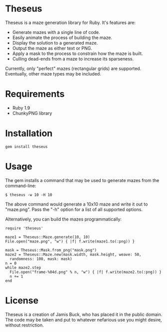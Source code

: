 Theseus
=======

Theseus is a maze generation library for Ruby. It's features are:

* Generate mazes with a single line of code.
* Easily animate the process of building the maze.
* Display the solution to a generated maze.
* Output the maze as either text or PNG.
* Apply a mask to the process to constrain how the maze is built.
* Culling dead-ends from a maze to increase its sparseness.

Currently, only "perfect" mazes (rectangular grids) are supported. Eventually,
other maze types may be included.

Requirements
============

* Ruby 1.9
* ChunkyPNG library

Installation
============

    gem install theseus

Usage
=====

The gem installs a command that may be used to generate mazes from the
command-line:

    $ theseus -w 10 -H 10

The above command would generate a 10x10 maze and write it out to "maze.png".
Pass the "-h" option for a list of all supported options.

Alternatively, you can build the mazes programmatically:

    require 'theseus'

    maze1 = Theseus::Maze.generate(10, 10)
    File.open("maze.png", "w") { |f| f.write(maze1.to(:png)) }

    mask = Theseus::Mask.from_png("mask.png")
    maze2 = Theseus::Maze.new(mask.width, mask.height, weave: 50,
      randomness: 100, mask: mask)
    n = 0
    while maze2.step
      File.open("frame-%04d.png" % n, "w") { |f| f.write(maze2.to(:png)) }
      n += 1
    end

License
=======

Theseus is a creation of Jamis Buck, who has placed it in the public domain.
The code may be taken and put to whatever nefarious use you might desire,
without restriction.

